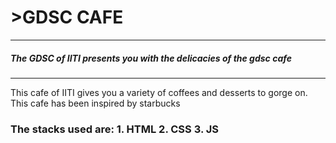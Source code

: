 <h1>>GDSC CAFE</h1>
<hr>
<h5>The GDSC of IITI presents you with the delicacies of the gdsc cafe</h5>
<hr> 
<p>
  This cafe of IITI gives you a variety of coffees and desserts to gorge on. This cafe has been inspired by starbucks
</p>
<h3>
  The stacks used are:
  1. HTML
  2. CSS
  3. JS
</h3>
